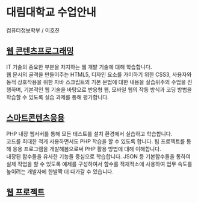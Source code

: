# 대림대학교 수업안내
컴퓨터정보학부 / 이호진

## [웹 콘텐츠프로그래밍](./front)
IT 기술의 중요한 부분을 차지하는 웹 개발 기술에 대해 학습합니다.  
웹 문서의 골격을 만들어주는 HTML5, 디자인 요소를 가미하기 위한 CSS3, 사용자와 동적 상호작용을 위한 자바 스크립트의 기본 문법에 대한 내용을 실습위주의 수업을 진행하며, 기본적인 웹 기술을 바탕으로 반응형 웹, 모바일 웹의 작동 방식과 코딩 방법을 학습할 수 있도록 실습 과제를 통해 평가합니다.

## [스마트콘텐츠응용](./backend)
PHP 내장 웹서버를 통해 모든 테스트를 설치 환경에서 실습하고 학습합니다.  
코드를 최대한 적게 사용하면서도 PHP 학습을 할 수 있도록 합니다. 팀 프로젝트를 통해 응용 프로그램을 개발해봄으로써 PHP 활용 방법에 대해 이해합니다.  
내장된 함수들을 유사한 기능들 중심으로 학습합니다. JSON 등 기본함수들을 통하여 실제 작업을 할 수 있도록 예제를 구성하여서 함수를 적재적소에 사용하여 업무 속도를 높이려는 개발자에 한발짝 더 다가갈 수 있습니다.

## [웹 프로젝트](./project)

